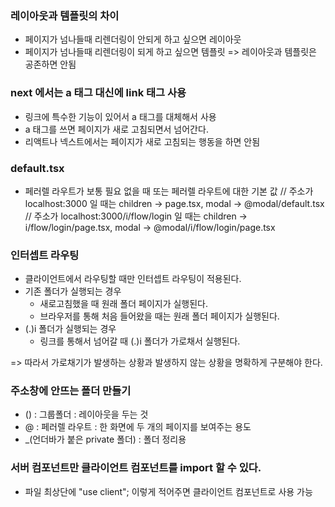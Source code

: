 ### 레이아웃과 템플릿의 차이
* 페이지가 넘나들때 리렌더링이 안되게 하고 싶으면 레이아웃
* 페이지가 넘나들때 리렌더링이 되게 하고 싶으면 템플릿
=> 레이아웃과 템플릿은 공존하면 안됨

### next 에서는 a 태그 대신에 link 태그 사용
* 링크에 특수한 기능이 있어서 a 태그를 대체해서 사용
* a 태그를 쓰면 페이지가 새로 고침되면서 넘어간다.
* 리액트나 넥스트에서는 페이지가 새로 고침되는 행동을 하면 안됨

### default.tsx
* 페러렐 라우트가 보통 필요 없을 때 또는 페러렐 라우트에 대한 기본 값
// 주소가 localhost:3000 일 때는 children -> page.tsx, modal -> @modal/default.tsx
// 주소가 localhost:3000/i/flow/login 일 때는 children -> i/flow/login/page.tsx, modal -> @modal/i/flow/login/page.tsx

### 인터셉트 라우팅
* 클라이언트에서 라우팅할 때만 인터셉트 라우팅이 적용된다.
* 기존 폴더가 실행되는 경우
  * 새로고침했을 때 원래 폴더 페이지가 실행된다.
  * 브라우저를 통해 처음 들어왔을 때는 원래 폴더 페이지가 실행된다.
* (.)i 폴더가 실행되는 경우
  * 링크를 통해서 넘어갈 때 (.)i 폴더가 가로채서 실행된다.

=> 따라서 가로채기가 발생하는 상황과 발생하지 않는 상황을 명확하게 구분해야 한다.

### 주소창에 안뜨는 폴더 만들기
* () : 그룹폴더 : 레이아웃을 두는 것
* @ : 페러렐 라우트 : 한 화면에 두 개의 페이지를 보여주는 용도
* _(언더바가 붙은 private 폴더) : 폴더 정리용

### 서버 컴포넌트만 클라이언트 컴포넌트를 import 할 수 있다.
* 파일 최상단에 "use client"; 이렇게 적어주면 클라이언트 컴포넌트로 사용 가능



